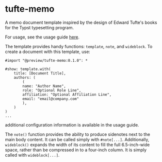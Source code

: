 # tufte-memo
A memo document template inspired by the design of Edward Tufte's books for the Typst typesetting program.

For usage, see the usage guide [here](https://github.com/nogula/tufte-memo/blob/main/template/main.pdf).

The template provides handy functions: `template`, `note`, and `wideblock`. To create a document with this template, use:

```typst
#import "@preview/tufte-memo:0.1.0": *

#show: template.with(
    title: [Document Title],
    authors: (
        (
        name: "Author Name",
        role: "Optional Role Line",
        affiliation: "Optional Affiliation Line",
        email: "email@company.com"
        ),
    )
)
...
```
additional configuration information is available in the usage guide.

The `note()` function provides the ability to produce sidenotes next to the main body content. It can be called simply with `#note[...]`. Additionally, `wideblock()` expands the width of its content to fill the full 6.5-inch-wide space, rather than be compressed in to a four-inch column. It is simply called with `wideblock[...]`.
